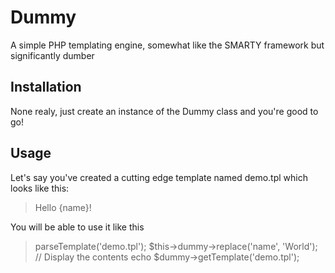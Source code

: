 Dummy
=====

A simple PHP templating engine, somewhat like the SMARTY framework but
significantly dumber

Installation
------------

None realy, just create an instance of the Dummy class and you're good to go!

Usage
-----
Let's say you've created a cutting edge template named demo.tpl which looks
like this:

> Hello {name}!

You will be able to use it like this

> <?php   
>
> // Create a Dummy instance   
> include 'Dummy.php';   
> $dummy = new Dummy;   
>
> // Get the template and replace the name variable with 'World'   
> $dummy->parseTemplate('demo.tpl');   
> $this->dummy->replace('name', 'World');   
> 
> // Display the contents   
> echo $dummy->getTemplate('demo.tpl');   